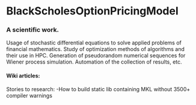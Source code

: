 # BlackScholesOptionPricingModel
### A scientific work.
Usage of stochastic differential equations to solve applied problems of financial mathematics. Study of optimization methods of algorithms and their use in HPC. Generation of pseudorandom numerical sequences for Wiener process simulation. Automation of the collection of results, etc.

#### Wiki articles:

Stories to research:
	-How to build static lib containing MKL without 3500+ compiler warnings 
